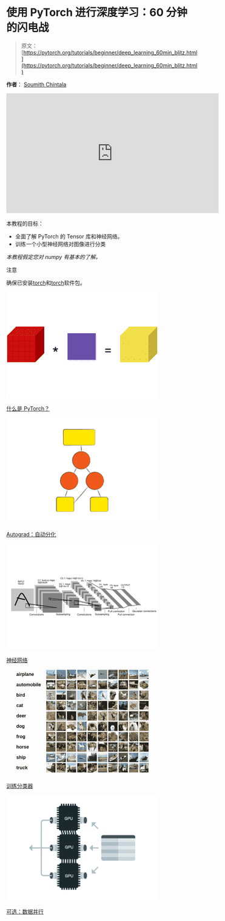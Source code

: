 # 使用 PyTorch 进行深度学习：60 分钟的闪电战

> 原文： [https://pytorch.org/tutorials/beginner/deep_learning_60min_blitz.html](https://pytorch.org/tutorials/beginner/deep_learning_60min_blitz.html)

**作者**： [Soumith Chintala](http://soumith.ch)

<iframe allow="accelerometer; encrypted-media; gyroscope; picture-in-picture" allowfullscreen="" frameborder="0" height="315" src="https://www.youtube.com/embed/u7x8RXwLKcA" width="560"></iframe>

本教程的目标：

*   全面了解 PyTorch 的 Tensor 库和神经网络。
*   训练一个小型神经网络对图像进行分类

_本教程假定您对 numpy 有基本的了解。_

注意

确保已安装[torch](https://github.com/pytorch/pytorch)和[torch](https://github.com/pytorch/vision)软件包。

![../_images/tensor_illustration_flat.png](img/0c7a402331744a44f5e17575b1607904.jpg)

[什么是 PyTorch？](blitz/tensor_tutorial.html#sphx-glr-beginner-blitz-tensor-tutorial-py)

![../_images/autodiff.png](img/0a7a97c39d6dfc0e08d2701eb7a49231.jpg)

[Autograd：自动分化](blitz/autograd_tutorial.html#sphx-glr-beginner-blitz-autograd-tutorial-py)

![../_images/mnist1.png](img/be60e8e1f4baa0de87cf9d37c5325525.jpg)

[神经网络](blitz/neural_networks_tutorial.html#sphx-glr-beginner-blitz-neural-networks-tutorial-py)

![../_images/cifar101.png](img/7a28f697e6bab9f3d9b1e8da4a5a5249.jpg)

[训练分类器](blitz/cifar10_tutorial.html#sphx-glr-beginner-blitz-cifar10-tutorial-py)

![../_images/data_parallel.png](img/c699a36b37c0fd5aec258278788c1216.jpg)

[可选：数据并行](blitz/data_parallel_tutorial.html#sphx-glr-beginner-blitz-data-parallel-tutorial-py)